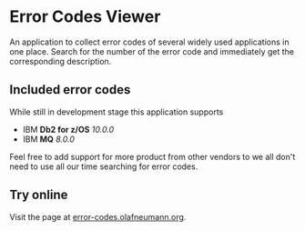 # Error Codes Viewer

An application to collect error codes of several widely used applications in one place. Search for the number of the error code and immediately get the corresponding description.

## Included error codes

While still in development stage this application supports

- IBM **Db2 for z/OS** *10.0.0*
- IBM **MQ** *8.0.0*

Feel free to add support for more product from other vendors to we all don't need to use all our time searching for error codes.

## Try online

Visit the page at [error-codes.olafneumann.org](https://error-codes.olafneumann.org).
